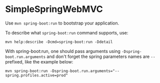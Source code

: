 # SimpleSpringWebMVC

Use `mvn spring-boot:run` to bootstrap your application.

To describe what `spring-boot:run` command supports, use:

`mvn help:describe -Dcmd=spring-boot:run -Ddetail`

With spring-boot:run, one should pass arguments using `-Dspring-boot.run.arguments` and don't forget the spring parameters names are `--` prefixed, like the example below:

`mvn spring-boot:run -Dspring-boot.run.arguments="--spring.profiles.active=prod"`

